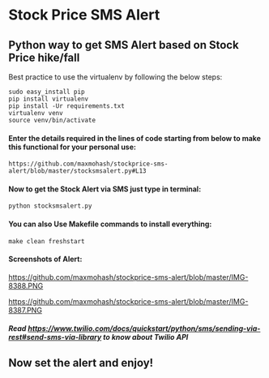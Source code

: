 # Stock Price SMS Alert

## Python way to get SMS Alert based on Stock Price hike/fall

Best practice to use the virtualenv by following the below steps:

```
sudo easy_install pip
pip install virtualenv
pip install -Ur requirements.txt
virtualenv venv
source venv/bin/activate
```
#### Enter the details required in the lines of code starting from below to make this functional for your personal use:

`https://github.com/maxmohash/stockprice-sms-alert/blob/master/stocksmsalert.py#L13`

#### Now to get the Stock Alert via SMS just type in terminal:

`python stocksmsalert.py`

#### You can also Use Makefile commands to install everything:

`make clean freshstart`

#### Screenshots of Alert:

https://github.com/maxmohash/stockprice-sms-alert/blob/master/IMG-8388.PNG

https://github.com/maxmohash/stockprice-sms-alert/blob/master/IMG-8387.PNG

##### Read https://www.twilio.com/docs/quickstart/python/sms/sending-via-rest#send-sms-via-library to know about Twilio API

## Now set the alert and enjoy!